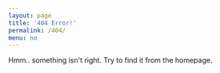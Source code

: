 ```yaml
---
layout: page
title: '404 Error!'
permalink: /404/
menu: no
---
```



Hmm.. something isn't right. Try to find it from the homepage.